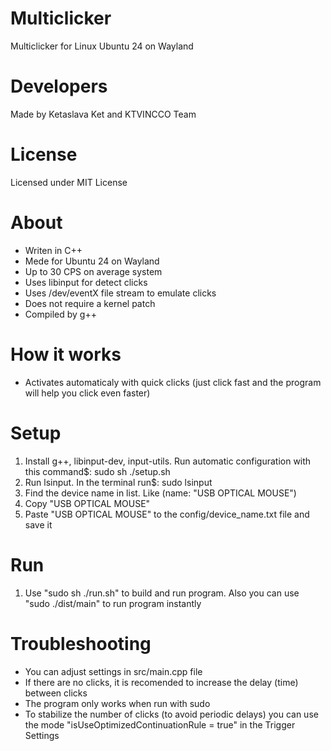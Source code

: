 # Multiclicker
Multiclicker for Linux Ubuntu 24 on Wayland

# Developers
Made by Ketaslava Ket and KTVINCCO Team

# License
Licensed under MIT License

# About
* Writen in C++
* Mede for Ubuntu 24 on Wayland
* Up to 30 CPS on average system
* Uses libinput for detect clicks
* Uses /dev/eventX file stream to emulate clicks
* Does not require a kernel patch
* Compiled by g++

# How it works
* Activates automaticaly with quick clicks (just click fast and the program will help you click even faster)

# Setup
1. Install g++, libinput-dev, input-utils. Run automatic configuration with this command$: sudo sh ./setup.sh
2. Run lsinput. In the terminal run$: sudo lsinput
3. Find the device name in list. Like (name: "USB OPTICAL MOUSE")
4. Copy "USB OPTICAL MOUSE"
5. Paste "USB OPTICAL MOUSE" to the config/device_name.txt file and save it

# Run
1. Use "sudo sh ./run.sh" to build and run program. Also you can use "sudo ./dist/main" to run program instantly

# Troubleshooting
* You can adjust settings in src/main.cpp file
* If there are no clicks, it is recomended to increase the delay (time) between clicks
* The program only works when run with sudo
* To stabilize the number of clicks (to avoid periodic delays) you can use the mode "isUseOptimizedContinuationRule = true" in the Trigger Settings
